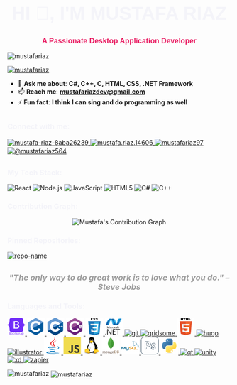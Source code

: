 <h1 align="center" style="font-size: 42px; color: #F4F4F9; font-family: 'Arial', sans-serif; font-weight: bold; text-transform: uppercase;">Hi 👋, I'm Mustafa Riaz</h1>


<h3 align="center" style="color: #E91E63; font-family: 'Helvetica', sans-serif; font-weight: bold;">A Passionate Desktop Application Developer</h3>

<p align="left"> 
  <img src="https://komarev.com/ghpvc/?username=mustafariaz&label=Profile%20views&color=F44336&style=flat" alt="mustafariaz" />
</p>

<p align="left">
  <a href="https://github.com/ryo-ma/github-profile-trophy">
    <img src="https://github-profile-trophy.vercel.app/?username=mustafariaz&theme=gruvbox" alt="mustafariaz" />
  </a>
</p>

- 💬 **Ask me about**: **C#, C++, C, HTML, CSS, .NET Framework**
- 📫 **Reach me**: **mustafariazdev@gmail.com**
- ⚡ **Fun fact**: **I think I can sing and do programming as well**

<h3 align="left" style="margin-top: 30px; color: #F4F4F9;">Connect with me:</h3>
<p align="left">
  <a href="https://linkedin.com/in/mustafa-riaz-8aba26239" target="blank">
    <img align="center" src="https://raw.githubusercontent.com/rahuldkjain/github-profile-readme-generator/master/src/images/icons/Social/linked-in-alt.svg" alt="mustafa-riaz-8aba26239" height="30" width="40" />
  </a>
  <a href="https://fb.com/mustafa.riaz.14606" target="blank">
    <img align="center" src="https://raw.githubusercontent.com/rahuldkjain/github-profile-readme-generator/master/src/images/icons/Social/facebook.svg" alt="mustafa.riaz.14606" height="30" width="40" />
  </a>
  <a href="https://instagram.com/mustafariaz97" target="blank">
    <img align="center" src="https://raw.githubusercontent.com/rahuldkjain/github-profile-readme-generator/master/src/images/icons/Social/instagram.svg" alt="mustafariaz97" height="30" width="40" />
  </a>
  <a href="https://www.hackerrank.com/@mustafariaz564" target="blank">
    <img align="center" src="https://raw.githubusercontent.com/rahuldkjain/github-profile-readme-generator/master/src/images/icons/Social/hackerrank.svg" alt="@mustafariaz564" height="30" width="40" />
  </a>
</p>

<h3 align="left" style="margin-top: 30px; color: #F4F4F9;">My Tech Stack:</h3>
<p align="left">
  <img src="https://img.shields.io/badge/React-61DAFB?style=flat&logo=react&logoColor=black" alt="React" />
  <img src="https://img.shields.io/badge/Node.js-339933?style=flat&logo=node.js&logoColor=white" alt="Node.js" />
  <img src="https://img.shields.io/badge/JavaScript-F7DF1E?style=flat&logo=javascript&logoColor=black" alt="JavaScript" />
  <img src="https://img.shields.io/badge/HTML5-E34F26?style=flat&logo=html5&logoColor=white" alt="HTML5" />
  <img src="https://img.shields.io/badge/C%23-2396F3?style=flat&logo=csharp&logoColor=white" alt="C#" />
  <img src="https://img.shields.io/badge/C%2B%2B-00599C?style=flat&logo=cplusplus&logoColor=white" alt="C++" />
</p>

<!-- New Section: Contribution Graph -->
<h3 align="left" style="color: #F4F4F9;">Contribution Graph:</h3>
<p align="center">
  <img src="https://github-readme-activity-graph.cyclic.app/graph?username=mustafariaz&theme=github" alt="Mustafa's Contribution Graph" />
</p>

<!-- New Section: Pinned Repositories -->
<h3 align="left" style="color: #F4F4F9;">Pinned Repositories:</h3>
<p align="left">
  <a href="https://github.com/your-repository-link">
    <img src="https://github-readme-stats.vercel.app/api/pin/?username=mustafariaz&repo=your-repository" alt="repo-name" />
  </a>
</p>

<!-- New Section: Quote -->
<h3 align="center" style="color: #9E9E9E; font-size: 18px; font-style: italic; margin-top: 30px;">
  "The only way to do great work is to love what you do." – Steve Jobs
</h3>

<h3 align="left" style="color: #F4F4F9;">Languages and Tools:</h3>
<p align="left">
  <a href="https://getbootstrap.com" target="_blank" rel="noreferrer">
    <img src="https://raw.githubusercontent.com/devicons/devicon/master/icons/bootstrap/bootstrap-plain-wordmark.svg" alt="bootstrap" width="40" height="40"/>
  </a>
  <a href="https://www.cprogramming.com/" target="_blank" rel="noreferrer">
    <img src="https://raw.githubusercontent.com/devicons/devicon/master/icons/c/c-original.svg" alt="c" width="40" height="40"/>
  </a>
  <a href="https://www.w3schools.com/cpp/" target="_blank" rel="noreferrer">
    <img src="https://raw.githubusercontent.com/devicons/devicon/master/icons/cplusplus/cplusplus-original.svg" alt="cplusplus" width="40" height="40"/>
  </a>
  <a href="https://www.w3schools.com/cs/" target="_blank" rel="noreferrer">
    <img src="https://raw.githubusercontent.com/devicons/devicon/master/icons/csharp/csharp-original.svg" alt="csharp" width="40" height="40"/>
  </a>
  <a href="https://www.w3schools.com/css/" target="_blank" rel="noreferrer">
    <img src="https://raw.githubusercontent.com/devicons/devicon/master/icons/css3/css3-original-wordmark.svg" alt="css3" width="40" height="40"/>
  </a>
  <a href="https://dotnet.microsoft.com/" target="_blank" rel="noreferrer">
    <img src="https://raw.githubusercontent.com/devicons/devicon/master/icons/dot-net/dot-net-original-wordmark.svg" alt="dotnet" width="40" height="40"/>
  </a>
  <a href="https://git-scm.com/" target="_blank" rel="noreferrer">
    <img src="https://www.vectorlogo.zone/logos/git-scm/git-scm-icon.svg" alt="git" width="40" height="40"/>
  </a>
  <a href="https://gridsome.org/" target="_blank" rel="noreferrer">
    <img src="https://www.vectorlogo.zone/logos/gridsome/gridsome-icon.svg" alt="gridsome" width="40" height="40"/>
  </a>
  <a href="https://www.w3.org/html/" target="_blank" rel="noreferrer">
    <img src="https://raw.githubusercontent.com/devicons/devicon/master/icons/html5/html5-original-wordmark.svg" alt="html5" width="40" height="40"/>
  </a>
  <a href="https://gohugo.io/" target="_blank" rel="noreferrer">
    <img src="https://api.iconify.design/logos-hugo.svg" alt="hugo" width="40" height="40"/>
  </a>
  <a href="https://www.adobe.com/in/products/illustrator.html" target="_blank" rel="noreferrer">
    <img src="https://www.vectorlogo.zone/logos/adobe_illustrator/adobe_illustrator-icon.svg" alt="illustrator" width="40" height="40"/>
  </a>
  <a href="https://www.java.com" target="_blank" rel="noreferrer">
    <img src="https://raw.githubusercontent.com/devicons/devicon/master/icons/java/java-original.svg" alt="java" width="40" height="40"/>
  </a>
  <a href="https://developer.mozilla.org/en-US/docs/Web/JavaScript" target="_blank" rel="noreferrer">
    <img src="https://raw.githubusercontent.com/devicons/devicon/master/icons/javascript/javascript-original.svg" alt="javascript" width="40" height="40"/>
  </a>
  <a href="https://www.linux.org/" target="_blank" rel="noreferrer">
    <img src="https://raw.githubusercontent.com/devicons/devicon/master/icons/linux/linux-original.svg" alt="linux" width="40" height="40"/>
  </a>
  <a href="https://www.mongodb.com/" target="_blank" rel="noreferrer">
    <img src="https://raw.githubusercontent.com/devicons/devicon/master/icons/mongodb/mongodb-original-wordmark.svg" alt="mongodb" width="40" height="40"/>
  </a>
  <a href="https://www.mysql.com/" target="_blank" rel="noreferrer">
    <img src="https://raw.githubusercontent.com/devicons/devicon/master/icons/mysql/mysql-original-wordmark.svg" alt="mysql" width="40" height="40"/>
  </a>
  <a href="https://www.photoshop.com/en" target="_blank" rel="noreferrer">
    <img src="https://raw.githubusercontent.com/devicons/devicon/master/icons/photoshop/photoshop-line.svg" alt="photoshop" width="40" height="40"/>
  </a>
  <a href="https://www.python.org" target="_blank" rel="noreferrer">
    <img src="https://raw.githubusercontent.com/devicons/devicon/master/icons/python/python-original.svg" alt="python" width="40" height="40"/>
  </a>
  <a href="https://www.qt.io/" target="_blank" rel="noreferrer">
    <img src="https://upload.wikimedia.org/wikipedia/commons/0/0b/Qt_logo_2016.svg" alt="qt" width="40" height="40"/>
  </a>
  <a href="https://unity.com/" target="_blank" rel="noreferrer">
    <img src="https://www.vectorlogo.zone/logos/unity3d/unity3d-icon.svg" alt="unity" width="40" height="40"/>
  </a>
  <a href="https://www.adobe.com/products/xd.html" target="_blank" rel="noreferrer">
    <img src="https://cdn.worldvectorlogo.com/logos/adobe-xd.svg" alt="xd" width="40" height="40"/>
  </a>
  <a href="https://zapier.com" target="_blank" rel="noreferrer">
    <img src="https://www.vectorlogo.zone/logos/zapier/zapier-icon.svg" alt="zapier" width="40" height="40"/>
  </a>
</p>

<!-- GitHub Stats -->
<p><img align="left" src="https://github-readme-stats.vercel.app/api/top-langs?username=mustafariaz&show_icons=true&locale=en&layout=compact" alt="mustafariaz" /></p>

<p>&nbsp;<img align="center" src="https://github-readme-stats.vercel.app/api?username=mustafariaz&show_icons=true&locale=en" alt="mustafariaz" /></p>
